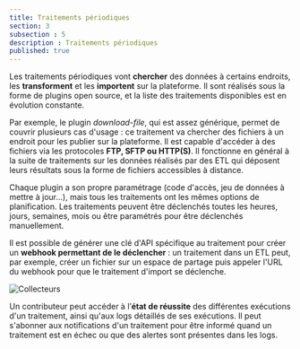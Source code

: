 ```yaml
---
title: Traitements périodiques
section: 3
subsection : 5
description : Traitements périodiques
published: true
---
```


Les traitements périodiques vont **chercher** des données à certains endroits, les **transforment** et les **importent** sur la plateforme. Il sont réalisés sous la forme de plugins open&nbsp;source, et la liste des traitements disponibles est en évolution constante.

Par exemple, le plugin *download-file*, qui est assez générique, permet de couvrir plusieurs cas d'usage&nbsp;: ce traitement va chercher des fichiers à un endroit pour les publier sur la plateforme. Il est capable d'accéder à des fichiers via les protocoles **FTP, SFTP ou HTTP(S)**. Il fonctionne en général à la suite de traitements sur les données réalisés par des ETL qui déposent leurs résultats sous la forme de fichiers accessibles à distance.

Chaque plugin a son propre paramétrage (code d'accès, jeu de données à mettre à jour...), mais tous les traitements ont les mêmes options de planification. Les traitements peuvent être déclenchés toutes les heures, jours, semaines, mois ou être paramétrés pour être déclenchés manuellement.

Il est possible de générer une clé d'API spécifique au traitement pour créer un **webhook permettant de le déclencher**&nbsp;: un traitement dans un ETL peut, par exemple, créer un fichier sur un espace de partage puis appeler l'URL du webhook pour que le traitement d'import se déclenche.


![Collecteurs](./images/functional-presentation/collecteurs.jpg)

Un contributeur peut accéder à l’**état de réussite** des différentes exécutions d'un traitement, ainsi qu'aux logs détaillés de ses exécutions. Il peut s'abonner aux notifications d'un traitement pour être informé quand un traitement est en échec ou que des alertes sont présentes dans les logs.